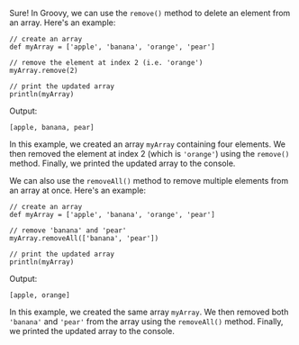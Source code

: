 Sure! In Groovy, we can use the `remove()` method to delete an element from an array. Here's an example:

```
// create an array
def myArray = ['apple', 'banana', 'orange', 'pear']

// remove the element at index 2 (i.e. 'orange')
myArray.remove(2)

// print the updated array
println(myArray)
```

Output:
```
[apple, banana, pear]
```

In this example, we created an array `myArray` containing four elements. We then removed the element at index 2 (which is `'orange'`) using the `remove()` method. Finally, we printed the updated array to the console.

We can also use the `removeAll()` method to remove multiple elements from an array at once. Here's an example:

```
// create an array
def myArray = ['apple', 'banana', 'orange', 'pear']

// remove 'banana' and 'pear'
myArray.removeAll(['banana', 'pear'])

// print the updated array
println(myArray)
```

Output:
```
[apple, orange]
```

In this example, we created the same array `myArray`. We then removed both `'banana'` and `'pear'` from the array using the `removeAll()` method. Finally, we printed the updated array to the console.